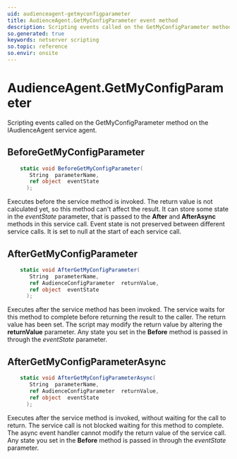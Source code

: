```yaml
---
uid: audienceagent-getmyconfigparameter
title: AudienceAgent.GetMyConfigParameter event method
description: Scripting events called on the GetMyConfigParameter method on the AudienceAgent service agent.
so.generated: true
keywords: netserver scripting
so.topic: reference
so.envir: onsite
---
```

# AudienceAgent.GetMyConfigParameter

Scripting events called on the <see cref='M:IAudienceAgent.GetMyConfigParameter'>GetMyConfigParameter</see> method on the <see cref='IAudienceAgent'>IAudienceAgent</see>  service agent.

## BeforeGetMyConfigParameter
```cs
    static void BeforeGetMyConfigParameter(
       String  parameterName,
       ref object  eventState
      );
```
Executes before the service method is invoked.
The return value is not calculated yet, so this method can't affect the result.
It can store some state in the *eventState* parameter, that is passed to the **After** and **AfterAsync** methods in this service call.
Event state is not preserved between different service calls. It is set to null at the start of each service call.
## AfterGetMyConfigParameter
```cs
    static void AfterGetMyConfigParameter(
       String  parameterName,
       ref AudienceConfigParameter  returnValue,
       ref object  eventState
      );
```
Executes after the service method has been invoked. The service waits for this method to complete before returning the result to the caller.
The return value has been set. The script may modify the return value by altering the **returnValue** parameter.
Any state you set in the **Before** method is passed in through the *eventState* parameter.
## AfterGetMyConfigParameterAsync
```cs
    static void AfterGetMyConfigParameterAsync(
       String  parameterName,
       ref AudienceConfigParameter  returnValue,
       ref object  eventState
      );
```
Executes after the service method is invoked, without waiting for the call to return.
The service call is not blocked waiting for this method to complete.
The async event handler cannot modify the return value of the service call.
Any state you set in the **Before** method is passed in through the *eventState* parameter.

